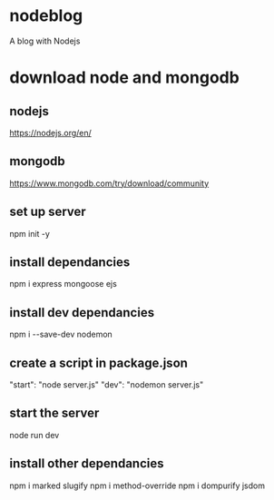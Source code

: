 # nodeblog
A blog with Nodejs

# download node and mongodb
## nodejs
https://nodejs.org/en/
## mongodb
https://www.mongodb.com/try/download/community

## set up server
npm init -y

## install dependancies
npm i express mongoose ejs

## install dev dependancies
npm i --save-dev nodemon

## create a script in package.json
"start": "node server.js"
"dev": "nodemon server.js"

## start the server
node run dev

## install other dependancies
npm i marked slugify
npm i method-override
npm i dompurify jsdom
